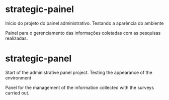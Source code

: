 # strategic-painel
Início do projeto do painel administrativo. Testando a aparência do ambiente

Painel para o gerenciamento das informações coletadas com as pesquisas realizadas.




# strategic-panel
Start of the administrative panel project. Testing the appearance of the environment

Panel for the management of the information collected with the surveys carried out.
